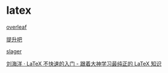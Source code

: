 # latex

[overleaf](https://www.overleaf.com/project)

[提升吧](https://raisepub.com/project)

[slager](https://www.slager.link/)

[刘海洋 · LaTeX 不快速的入门 - 跟着大神学习最纯正的 LaTeX 知识](https://www.bilibili.com/video/BV1s7411U7Pr/)

